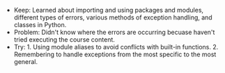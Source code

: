 - Keep: Learned about importing and using packages and modules, different types of errors, various methods of exception handling, and classes in Python.
- Problem: Didn't know where the errors are occurring becuase haven't tried executing the course content.
- Try:
      1. Using module aliases to avoid conflicts with built-in functions.
      2. Remembering to handle exceptions from the most specific to the most general.
